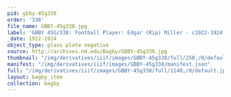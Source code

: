 ```yaml
---
pid: gbby-45g338
order: '338'
file_name: GBBY-45g338.jpg
label: 'GBBY 45G/338: Football Player: Edgar (Rip) Miller - c1922-1924'
_date: 1922-1924
object_type: glass plate negative
source: http://archives.nd.edu/Bagby/GBBY-45g338.jpg
thumbnail: "/img/derivatives/iiif/images/GBBY-45g338/full/250,/0/default.jpg"
manifest: "/img/derivatives/iiif/images/GBBY-45g338/manifest.json"
full: "/img/derivatives/iiif/images/GBBY-45g338/full/1140,/0/default.jpg"
layout: bagby_item
collection: bagby
---
```

